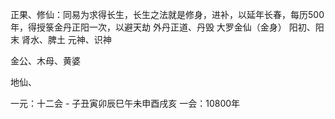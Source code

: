 正果、修仙：同易为求得长生，长生之法就是修身，进补，以延年长春，每历500年，得授箓金丹正阳一次，以避天劫
外丹正道、丹毁
大罗金仙（金身）
阳初、阳末
肾水、脾土
元神、识神

金公、木母、黄婆

地仙、

一元：十二会 - 子丑寅卯辰巳午未申酉戌亥
一会：10800年